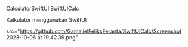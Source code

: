 CalculatorSwiftUI
SwiftUICalc


Kalkulator menggunakan SwiftUI

src="https://github.com/GamalielFeliksFeranta/SwiftUICalc/Screenshot 2023-10-06 at 19.42.39.png"
